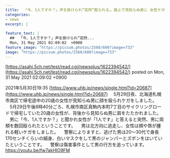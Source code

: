 ```yaml
---
title:  「今、1人ですか？」声を掛けられ“突然”殴られる… 路上で見知らぬ男に 女性ケガ 警察行方を追う  
categories:
- news
excerpt: |
  
feature_text: |
  ##  「今、1人ですか？」声を掛けられ“突然...
  Mon, 31 May 2021 02:09:02  +0900
feature_image: "https://picsum.photos/2560/600?image=733"
image: "https://picsum.photos/2560/600?image=733"
---
```


[https://asahi.5ch.net/test/read.cgi/newsplus/1622394542/](https://asahi.5ch.net/test/read.cgi/newsplus/1622394542/)
posted on Mon, 31 May 2021 02:09:02  +0900

<!--more-->

2021年5月30日19:35 [https://www.uhb.jp/news/single.html?id=20687](https://www.uhb.jp/news/single.html?id=20687) 　5月29日夜、北海道札幌市南区で帰宅途中の20歳の女性が見知らぬ男に顔を殴られケガをしました。 　5月29日午後8時40分ごろ、札幌市南区真駒内本町7丁目のサイクリングロードで帰宅していた20歳の女性が、背後から見知らぬ男に肩をたたかれました。 　男に「今、1人ですか？」と聞かれ女性が「1人です」と答えると突然、男に両頬を数回殴られたということです。 　男は北方向に逃走し、女性は頬や唇が腫れる軽いケガをしました。 　警察によりますと、逃げた男は20〜30代で身長170センチくらいの細身、白いマスクをして黒のジャンパーとズボンをはいていたということです。 　警察は傷害事件として男の行方を追っています。 https://youtu.be/fw7akHlO9FM
